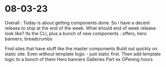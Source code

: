 # 08-03-23

Overall :
Today is about getting components done. So i have a decent release to ship at the end of the week.
What should end of week release look like?
Its the CLI, plus a bunch of new components :  offers, hero banners, breadcrumbs


Find sites that have stuff like the master components
Build out quickly on static site. Even without template logic - just static first.
Then add template logic to a bunch of them
Hero banners
Galleries
Part ex
OPening hours